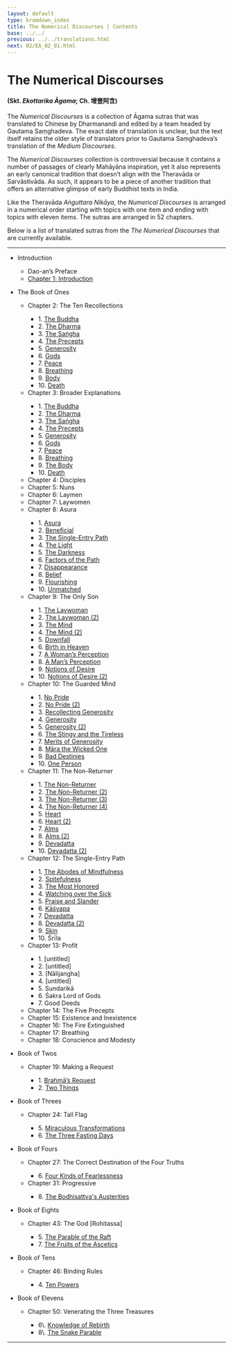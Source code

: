 ```yaml
---
layout: default
type: kramdown_index
title: The Numerical Discourses | Contents
base: ../../
previous: ../../translations.html
next: 02/EA_02_01.html
---
```


# The Numerical Discourses
#### (Skt. *Ekottarika Āgama*; Ch. <span class="ch">增壹阿含</span>)

The *Numerical Discourses* is a collection of Āgama sutras that was translated to Chinese by Dharmanandi and edited by a team headed by Gautama Saṃghadeva. The exact date of translation is unclear, but the text itself retains the older style of translators prior to Gautama Saṃghadeva’s translation of the *Medium Discourses*.

The *Numerical Discourses* collection is controversial because it contains a number of passages of clearly Mahāyāna  inspiration, yet it also represents an early canonical tradition that doesn’t align with the Theravāda or Sarvâstivāda. As such, it appears to be a piece of another tradition that offers an alternative glimpse of early Buddhist texts in India.

Like the Theravāda *Aṅguttara Nikāya*, the *Numerical Discourses* is arranged in a numerical order starting with topics with one item and ending with topics with eleven items. The sutras are arranged in 52 chapters.

Below is a list of translated sutras from the *The Numerical Discourses* that are currently available.

---

<ul class="list-style-none">
<li>Introduction</li>
  <ul class="list-style-none">
    <li>Dao-an’s Preface</li>
    <li><a href="01/EA_01_01.html">Chapter 1: Introduction</a></li>
  </ul>
</ul>

<ul class="list-style-none">
<li>The Book of Ones</li>
  <ul class="list-style-none">
    <li>Chapter 2: The Ten Recollections</li>
    <ul class="list-style-none">
      <li>1. <a href="02/EA_02_01.html">The Buddha</a></li>
      <li>2. <a href="02/EA_02_02.html">The Dharma</a></li>
      <li>3. <a href="02/EA_02_03.html">The Saṅgha</a></li>
      <li>4. <a href="02/EA_02_04.html">The Precepts</a></li>
      <li>5. <a href="02/EA_02_05.html">Generosity</a></li>
      <li>6. <a href="02/EA_02_06.html">Gods</a></li>
      <li>7. <a href="02/EA_02_07.html">Peace</a></li>
      <li>8. <a href="02/EA_02_08.html">Breathing</a></li>
      <li>9. <a href="02/EA_02_09.html">Body</a></li>
      <li>10. <a href="02/EA_02_10.html">Death</a></li>
    </ul>
    <li>Chapter 3: Broader Explanations</li>
    <ul class="list-style-none">
      <li>1. <a href="03/EA_03_01.html">The Buddha</a></li>
      <li>2. <a href="03/EA_03_02.html">The Dharma</a></li>
      <li>3. <a href="03/EA_03_03.html">The Saṅgha</a></li>
      <li>4. <a href="03/EA_03_04.html">The Precepts</a></li>
      <li>5. <a href="03/EA_03_05.html">Generosity</a></li>
      <li>6. <a href="03/EA_03_06.html">Gods</a></li>
      <li>7. <a href="03/EA_03_07.html">Peace</a></li>
      <li>8. <a href="03/EA_03_08.html">Breathing</a></li>
      <li>9. <a href="03/EA_03_09.html">The Body</a></li>
      <li>10. <a href="03/EA_03_10.html">Death</a></li>
    </ul>
    <li>Chapter 4: Disciples</li>
    <li>Chapter 5: Nuns</li>
    <li>Chapter 6: Laymen</li>
    <li>Chapter 7: Laywomen</li>
    <li>Chapter 8: Asura</li>
    <ul class="list-style-none">
      <li>1. <a href="08/EA_08_01.html">Asura</a></li>
      <li>2. <a href="08/EA_08_02.html">Beneficial</a></li>
      <li>3. <a href="08/EA_08_03.html">The Single-Entry Path</a></li>
      <li>4. <a href="08/EA_08_04.html">The Light</a></li>
      <li>5. <a href="08/EA_08_05.html">The Darkness</a></li>
      <li>6. <a href="08/EA_08_06.html">Factors of the Path</a></li>
      <li>7. <a href="08/EA_08_07.html">Disappearance</a></li>
      <li>8. <a href="08/EA_08_08.html">Belief</a></li>
      <li>9. <a href="08/EA_08_09.html">Flourishing</a></li>
      <li>10. <a href="08/EA_08_10.html">Unmatched</a></li>
    </ul>
    <li>Chapter 9: The Only Son</li>
    <ul class="list-style-none">
      <li>1. <a href="09/EA_09_01.html">The Laywoman</a></li>
      <li>2. <a href="09/EA_09_02.html">The Laywoman (2)</a></li>
      <li>3. <a href="09/EA_09_03.html">The Mind</a></li>
      <li>4. <a href="09/EA_09_04.html">The Mind (2)</a></li>
      <li>5. <a href="09/EA_09_05.html">Downfall</a></li>
      <li>6. <a href="09/EA_09_06.html">Birth in Heaven</a></li>
      <li>7. <a href="09/EA_09_07.html">A Woman’s Perception</a></li>
      <li>8. <a href="09/EA_09_08.html">A Man’s Perception</a></li>
      <li>9. <a href="09/EA_09_09.html">Notions of Desire</a></li>
      <li>10. <a href="09/EA_09_10.html">Notions of Desire (2)</a></li>
    </ul>
    <li>Chapter 10: The Guarded Mind</li>
    <ul class="list-style-none">
      <li>1. <a href="10/EA_10_01.html">No Pride</a></li>
      <li>2. <a href="10/EA_10_02.html">No Pride (2)</a></li>
      <li>3. <a href="10/EA_10_03.html">Recollecting Generosity</a></li>
      <li>4. <a href="10/EA_10_04.html">Generosity</a></li>
      <li>5. <a href="10/EA_10_05.html">Generosity (2)</a></li>
      <li>6. <a href="10/EA_10_06.html">The Stingy and the Tireless</a></li>
      <li>7. <a href="10/EA_10_07.html">Merits of Generosity</a></li>
      <li>8. <a href="10/EA_10_08.html">Māra the Wicked One</a></li>
      <li>9. <a href="10/EA_10_09.html">Bad Destinies</a></li>
      <li>10. <a href="10/EA_10_10.html">One Person</a></li>
    </ul>
    <li>Chapter 11: The Non-Returner</li>
    <ul class="list-style-none">
      <li>1. <a href="11/EA_11_01.html">The Non-Returner</a></li>
      <li>2. <a href="11/EA_11_02.html">The Non-Returner (2)</a></li>
      <li>3. <a href="11/EA_11_03.html">The Non-Returner (3)</a></li>
      <li>4. <a href="11/EA_11_04.html">The Non-Returner (4)</a></li>
      <li>5. <a href="11/EA_11_05.html">Heart</a></li>
      <li>6. <a href="11/EA_11_06.html">Heart (2)</a></li>
      <li>7. <a href="11/EA_11_07.html">Alms</a></li>
      <li>8. <a href="11/EA_11_08.html">Alms (2)</a></li>
      <li>9. <a href="11/EA_11_09.html">Devadatta</a></li>
      <li>10. <a href="11/EA_11_10.html">Devadatta (2)</a></li>
    </ul>
    <li>Chapter 12: The Single-Entry Path</li>
    <ul class="list-style-none">
      <li>1. <a href="12/EA_12_01.html">The Abodes of Mindfulness</a></li>
      <li>2. <a href="12/EA_12_02.html">Spitefulness</a></li>
      <li>3. <a href="12/EA_12_03.html">The Most Honored</a></li>
      <li>4. <a href="12/EA_12_04.html">Watching over the Sick</a></li>
      <li>5. <a href="12/EA_12_05.html">Praise and Slander</a></li>
      <li>6. <a href="12/EA_12_06.html">Kāśyapa</a></li>
      <li>7. <a href="12/EA_12_07.html">Devadatta</a></li>
      <li>8. <a href="12/EA_12_08.html">Devadatta (2)</a></li>
      <li>9. <a href="12/EA_12_09.html">Skin</a></li>
      <li>10. <!--<a href="12/EA_12_10.html">-->Śrīla<!--</a>--></li>
    </ul>
    <li>Chapter 13: Profit</li>
    <ul class="list-style-none">
      <li>1. <!--<a href="13/EA_13_01.html">-->[untitled]<!--</a>--></li>
      <li>2. <!--<a href="13/EA_13_02.html">-->[untitled]<!--</a>--></li>
      <li>3. <!--<a href="13/EA_13_03.html">-->[Nālijangha]<!--</a>--></li>
      <li>4. <!--<a href="13/EA_13_04.html">-->[untitled]<!--</a>--></li>
      <li>5. <!--<a href="13/EA_13_05.html">-->Sundarikā<!--</a>--></li>
      <li>6. <!--<a href="13/EA_13_06.html">-->Śakra Lord of Gods<!--</a>--></li>
      <li>7. <!--<a href="13/EA_13_07.html">-->Good Deeds<!--</a>--></li>
    </ul>
    <li>Chapter 14: The Five Precepts</li>
    <li>Chapter 15: Existence and Inexistence</li>
    <li>Chapter 16: The Fire Extinguished</li>
    <li>Chapter 17: Breathing</li>
    <li>Chapter 18: Conscience and Modesty</li>
  </ul>
</ul>

<ul class="list-style-none">
<li>Book of Twos</li>
  <ul class="list-style-none">
    <li>Chapter 19: Making a Request</li>
    <ul class="list-style-none">
      <li>1. <a href="19/EA_19_01.html">Brahmā’s Request</a></li>
      <li>2. <a href="19/EA_19_02.html">Two Things</a></li>
    </ul>
  </ul>
</ul>

<ul class="list-style-none">
<li>Book of Threes</li>
  <ul class="list-style-none">
    <li>Chapter 24: Tall Flag</li>
    <ul class="list-style-none">
      <li>5. <a href="24/EA_24_5.html">Miraculous Transformations</a></li>
      <li>6. <a href="24/EA_24_6.html">The Three Fasting Days</a></li>
    </ul>
  </ul>
</ul>

<ul class="list-style-none">
<li>Book of Fours</li>
  <ul class="list-style-none">
    <li>Chapter 27: The Correct Destination of the Four Truths</li>
    <ul class="list-style-none">
      <li>6. <a href="27/EA_27_06.html">Four Kinds of Fearlessness</a></li>
    </ul>
    <li>Chapter 31: Progressive</li>
    <ul class="list-style-none">
      <li>8. <a href="31/EA_31_08.html">The Bodhisattva's Austerities</a></li>
    </ul>
  </ul>
</ul>

<ul class="list-style-none">
<li>Book of Eights</li>
  <ul class="list-style-none">
    <li>Chapter 43: The God [Rohitassa]</li>
    <ul class="list-style-none">
      <li>5. <a href="43/EA_43_5.html">The Parable of the Raft</a></li>
      <li>7. <a href="43/EA_43_07.html">The Fruits of the Ascetics</a></li>
    </ul>
  </ul>
</ul>

<ul class="list-style-none">
<li>Book of Tens</li>
  <ul class="list-style-none">
    <li>Chapter 46: Binding Rules</li>
    <ul class="list-style-none">
      <li>4. <a href="46/EA_46_04.html">Ten Powers</a></li>
    </ul>
  </ul>
</ul>

<ul class="list-style-none">
<li>Book of Elevens</li>
  <ul class="list-style-none">
    <li>Chapter 50: Venerating the Three Treasures</li>
    <ul class="list-style-none">
      <li>6\. <a href="50/EA_50_06.html">Knowledge of Rebirth</a></li>
      <li>8\. <a href="50/EA_50_8.html">The Snake Parable</a></li>
    </ul>
  </ul>
</ul>

---